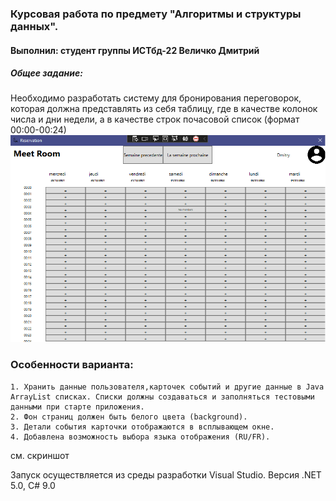 ﻿### Курсовая работа по предмету "Алгоритмы и структуры данных".
#### Выполнил: студент группы ИСТбд-22 Величко Дмитрий

##### Общее задание:
Необходимо разработать систему для бронирования переговорок, которая должна представлять из себя таблицу, где в качестве колонок числа и дни недели, а в качестве строк почасовой список (формат 00:00-00:24)
![alt image](Resources/img/mainer.png)

### Особенности варианта:
	1. Хранить данные пользователя,карточек событий и другие данные в Java ArrayList списках. Списки должны создаваться и заполняться тестовыми данными при старте приложения.
	2. Фон страниц должен быть белого цвета (background).
	3. Детали события карточки отображаются в всплывающем окне.
	4. Добавлена возможность выбора языка отображения (RU/FR).
 см. скриншот

Запуск осуществляется из среды разработки Visual Studio. Версия .NET 5.0, C# 9.0